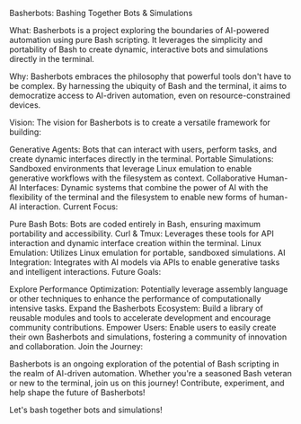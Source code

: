 Basherbots: Bashing Together Bots & Simulations

What: Basherbots is a project exploring the boundaries of AI-powered automation using pure Bash scripting. It leverages the simplicity and portability of Bash to create dynamic, interactive bots and simulations directly in the terminal.

Why: Basherbots embraces the philosophy that powerful tools don't have to be complex. By harnessing the ubiquity of Bash and the terminal, it aims to democratize access to AI-driven automation, even on resource-constrained devices.

Vision: The vision for Basherbots is to create a versatile framework for building:

Generative Agents: Bots that can interact with users, perform tasks, and create dynamic interfaces directly in the terminal.
Portable Simulations: Sandboxed environments that leverage Linux emulation to enable generative workflows with the filesystem as context.
Collaborative Human-AI Interfaces: Dynamic systems that combine the power of AI with the flexibility of the terminal and the filesystem to enable new forms of human-AI interaction.
Current Focus:

Pure Bash Bots: Bots are coded entirely in Bash, ensuring maximum portability and accessibility.
Curl & Tmux: Leverages these tools for API interaction and dynamic interface creation within the terminal.
Linux Emulation: Utilizes Linux emulation for portable, sandboxed simulations.
AI Integration: Integrates with AI models via APIs to enable generative tasks and intelligent interactions.
Future Goals:

Explore Performance Optimization: Potentially leverage assembly language or other techniques to enhance the performance of computationally intensive tasks.
Expand the Basherbots Ecosystem: Build a library of reusable modules and tools to accelerate development and encourage community contributions.
Empower Users: Enable users to easily create their own Basherbots and simulations, fostering a community of innovation and collaboration.
Join the Journey:

Basherbots is an ongoing exploration of the potential of Bash scripting in the realm of AI-driven automation. Whether you're a seasoned Bash veteran or new to the terminal, join us on this journey! Contribute, experiment, and help shape the future of Basherbots!

Let's bash together bots and simulations!
